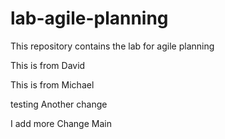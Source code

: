 # lab-agile-planning
This repository contains the lab for agile planning


This is from David

This is from Michael

testing
Another change

I add more
Change
Main
